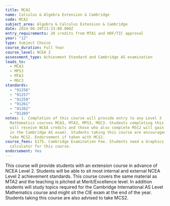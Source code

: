 ```yaml
---
title: MCA2
name: Calculus & Algebra Extension & Cambridge
code: MCA2
subject_area: Algebra & Calculus Extension & Cambridge
date: 2024-06-20T13:33:00.000Z
entry_requirements: 20 credits from MTA1 and HOF/TIC approval
year: "12"
type: Subject Choice
course_duration: Full Year
course_level: NCEA 2
assessment_type: Achievment Standard and Cambridge AS examination
leads_to:
  - MCA3
  - MPS3
  - MTA3
  - MGC3
standards:
  - "91256"
  - "91257"
  - "91259"
  - "91261"
  - "91262"
  - "91269"
notes: 1. Completion of this course will provide entry to any Level 3
  Mathematics courses MCA3, MTA3, MPS3, MGC3. Students completing this course
  will receive NCEA credits and those who also complete MSC2 will gain a result
  in the Cambridge AS exam). Students taking this course are encouraged to also
  take MCS2. Endorsement if taken with MCS2.
course_fees: $175. Cambridge Examination Fee. Students need a Graphics
  calculator for this course.
endorsement: Yes
---
```

This course will provide students with an extension course in advance of NCEA Level 2. Students will be able to sit most internal and external NCEA Level 2 achievement standards. This course covers the same material as MTA2 and the teaching is pitched at Merit/Excellence level. In addition students will study topics required for the Cambridge International AS Level Mathematics course and might sit the CIE exam at the end of the year. Students taking this course are also advised to take MCS2.
